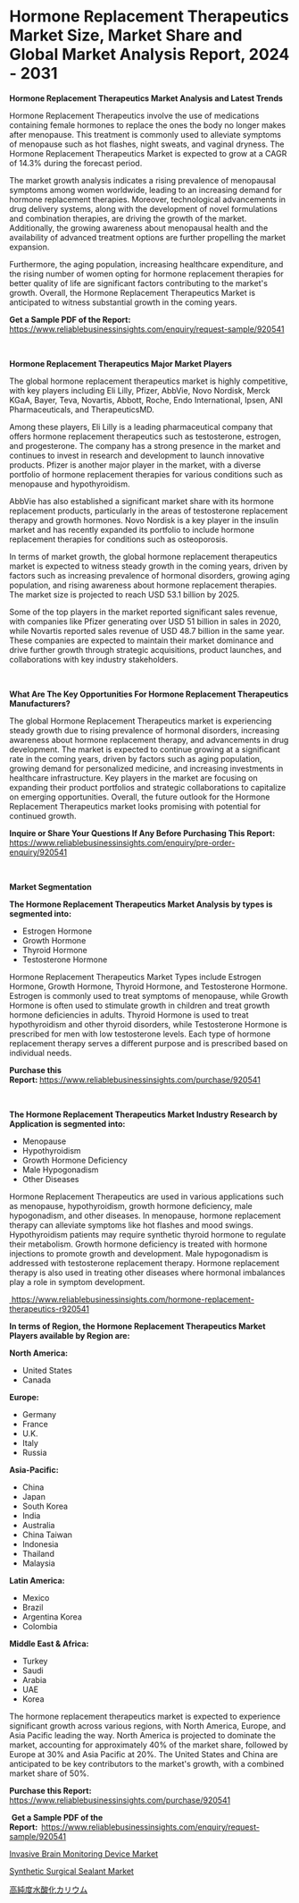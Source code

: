 <p><h1>Hormone Replacement Therapeutics Market Size, Market Share and Global Market Analysis Report, 2024 - 2031</h1></p><p><strong>Hormone Replacement Therapeutics Market Analysis and Latest Trends</strong></p>
<p><p>Hormone Replacement Therapeutics involve the use of medications containing female hormones to replace the ones the body no longer makes after menopause. This treatment is commonly used to alleviate symptoms of menopause such as hot flashes, night sweats, and vaginal dryness. The Hormone Replacement Therapeutics Market is expected to grow at a CAGR of 14.3% during the forecast period. </p><p>The market growth analysis indicates a rising prevalence of menopausal symptoms among women worldwide, leading to an increasing demand for hormone replacement therapies. Moreover, technological advancements in drug delivery systems, along with the development of novel formulations and combination therapies, are driving the growth of the market. Additionally, the growing awareness about menopausal health and the availability of advanced treatment options are further propelling the market expansion. </p><p>Furthermore, the aging population, increasing healthcare expenditure, and the rising number of women opting for hormone replacement therapies for better quality of life are significant factors contributing to the market's growth. Overall, the Hormone Replacement Therapeutics Market is anticipated to witness substantial growth in the coming years.</p></p>
<p><strong>Get a Sample PDF of the Report:&nbsp;</strong> <a href="https://www.reliablebusinessinsights.com/enquiry/request-sample/920541">https://www.reliablebusinessinsights.com/enquiry/request-sample/920541</a></p>
<p>&nbsp;</p>
<p><strong>Hormone Replacement Therapeutics Major Market Players</strong></p>
<p><p>The global hormone replacement therapeutics market is highly competitive, with key players including Eli Lilly, Pfizer, AbbVie, Novo Nordisk, Merck KGaA, Bayer, Teva, Novartis, Abbott, Roche, Endo International, Ipsen, ANI Pharmaceuticals, and TherapeuticsMD. </p><p>Among these players, Eli Lilly is a leading pharmaceutical company that offers hormone replacement therapeutics such as testosterone, estrogen, and progesterone. The company has a strong presence in the market and continues to invest in research and development to launch innovative products. Pfizer is another major player in the market, with a diverse portfolio of hormone replacement therapies for various conditions such as menopause and hypothyroidism. </p><p>AbbVie has also established a significant market share with its hormone replacement products, particularly in the areas of testosterone replacement therapy and growth hormones. Novo Nordisk is a key player in the insulin market and has recently expanded its portfolio to include hormone replacement therapies for conditions such as osteoporosis. </p><p>In terms of market growth, the global hormone replacement therapeutics market is expected to witness steady growth in the coming years, driven by factors such as increasing prevalence of hormonal disorders, growing aging population, and rising awareness about hormone replacement therapies. The market size is projected to reach USD 53.1 billion by 2025.</p><p>Some of the top players in the market reported significant sales revenue, with companies like Pfizer generating over USD 51 billion in sales in 2020, while Novartis reported sales revenue of USD 48.7 billion in the same year. These companies are expected to maintain their market dominance and drive further growth through strategic acquisitions, product launches, and collaborations with key industry stakeholders.</p></p>
<p>&nbsp;</p>
<p><strong>What Are The Key Opportunities For Hormone Replacement Therapeutics Manufacturers?</strong></p>
<p><p>The global Hormone Replacement Therapeutics market is experiencing steady growth due to rising prevalence of hormonal disorders, increasing awareness about hormone replacement therapy, and advancements in drug development. The market is expected to continue growing at a significant rate in the coming years, driven by factors such as aging population, growing demand for personalized medicine, and increasing investments in healthcare infrastructure. Key players in the market are focusing on expanding their product portfolios and strategic collaborations to capitalize on emerging opportunities. Overall, the future outlook for the Hormone Replacement Therapeutics market looks promising with potential for continued growth.</p></p>
<p><strong>Inquire or Share Your Questions If Any Before Purchasing This Report:</strong> <a href="https://www.reliablebusinessinsights.com/enquiry/pre-order-enquiry/920541">https://www.reliablebusinessinsights.com/enquiry/pre-order-enquiry/920541</a></p>
<p>&nbsp;</p>
<p><strong>Market Segmentation</strong></p>
<p><strong>The Hormone Replacement Therapeutics Market Analysis by types is segmented into:</strong></p>
<p><ul><li>Estrogen Hormone</li><li>Growth Hormone</li><li>Thyroid Hormone</li><li>Testosterone Hormone</li></ul></p>
<p><p>Hormone Replacement Therapeutics Market Types include Estrogen Hormone, Growth Hormone, Thyroid Hormone, and Testosterone Hormone. Estrogen is commonly used to treat symptoms of menopause, while Growth Hormone is often used to stimulate growth in children and treat growth hormone deficiencies in adults. Thyroid Hormone is used to treat hypothyroidism and other thyroid disorders, while Testosterone Hormone is prescribed for men with low testosterone levels. Each type of hormone replacement therapy serves a different purpose and is prescribed based on individual needs.</p></p>
<p><strong>Purchase this Report:&nbsp;</strong><a href="https://www.reliablebusinessinsights.com/purchase/920541">https://www.reliablebusinessinsights.com/purchase/920541</a></p>
<p>&nbsp;</p>
<p><strong>The Hormone Replacement Therapeutics Market Industry Research by Application is segmented into:</strong></p>
<p><ul><li>Menopause</li><li>Hypothyroidism</li><li>Growth Hormone Deficiency</li><li>Male Hypogonadism</li><li>Other Diseases</li></ul></p>
<p><p>Hormone Replacement Therapeutics are used in various applications such as menopause, hypothyroidism, growth hormone deficiency, male hypogonadism, and other diseases. In menopause, hormone replacement therapy can alleviate symptoms like hot flashes and mood swings. Hypothyroidism patients may require synthetic thyroid hormone to regulate their metabolism. Growth hormone deficiency is treated with hormone injections to promote growth and development. Male hypogonadism is addressed with testosterone replacement therapy. Hormone replacement therapy is also used in treating other diseases where hormonal imbalances play a role in symptom development.</p></p>
<p><a href="https://www.reliablebusinessinsights.com/hormone-replacement-therapeutics-r920541">&nbsp;https://www.reliablebusinessinsights.com/hormone-replacement-therapeutics-r920541</a></p>
<p><strong>In terms of Region, the Hormone Replacement Therapeutics Market Players available by Region are:</strong></p>
<p>
    <p> <strong> North America: </strong>
        <ul>
            <li>United States</li>
            <li>Canada</li>
        </ul>
        </p> 
    <p> <strong> Europe: </strong>
        <ul>
            <li>Germany</li>
            <li>France</li>
            <li>U.K.</li>
            <li>Italy</li>
            <li>Russia</li>
        </ul>
        </p> 
    <p> <strong> Asia-Pacific: </strong>
        <ul>
            <li>China</li>
            <li>Japan</li>
            <li>South Korea</li>
            <li>India</li>
            <li>Australia</li>
            <li>China Taiwan</li>
            <li>Indonesia</li>
            <li>Thailand</li>
            <li>Malaysia</li>
        </ul>
        </p> 
    <p> <strong> Latin America: </strong>
        <ul>
            <li>Mexico</li>
            <li>Brazil</li>
            <li>Argentina Korea</li>
            <li>Colombia</li>
        </ul>
        </p> 
    <p> <strong> Middle East & Africa: </strong>
        <ul>
            <li>Turkey</li>
            <li>Saudi</li>
            <li>Arabia</li>
            <li>UAE</li>
            <li>Korea</li>
        </ul>
    </p>
    </p>
<p><p>The hormone replacement therapeutics market is expected to experience significant growth across various regions, with North America, Europe, and Asia Pacific leading the way. North America is projected to dominate the market, accounting for approximately 40% of the market share, followed by Europe at 30% and Asia Pacific at 20%. The United States and China are anticipated to be key contributors to the market's growth, with a combined market share of 50%.</p></p>
<p><strong>Purchase this Report: </strong><a href="https://www.reliablebusinessinsights.com/purchase/920541">https://www.reliablebusinessinsights.com/purchase/920541</a></p>
<p>&nbsp;<strong>Get a Sample PDF of the Report:&nbsp;&nbsp;</strong><a href="https://www.reliablebusinessinsights.com/enquiry/request-sample/920541">https://www.reliablebusinessinsights.com/enquiry/request-sample/920541</a></p>
<p><strong></strong></p>
<p><p><a href="https://github.com/liliskanaya73/Market-Research-Report-List-1/blob/main/invasive-brain-monitoring-device-market.md">Invasive Brain Monitoring Device Market</a></p><p><a href="https://github.com/eeenafisainka/Market-Research-Report-List-1/blob/main/synthetic-surgical-sealant-market.md">Synthetic Surgical Sealant Market</a></p><p><a href="https://github.com/JoanaNitzsche/Market-Research-Report-List-1/blob/main/2078941175661.md">高純度水酸化カリウム</a></p></p>
